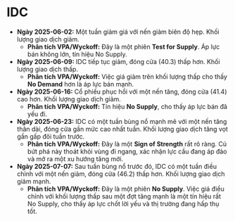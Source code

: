 # IDC

- **Ngày 2025-06-02:** Một tuần giảm giá với nến giảm biên độ hẹp. Khối lượng giao dịch giảm.
    - **Phân tích VPA/Wyckoff:** Đây là một phiên **Test for Supply**. Áp lực bán không lớn, tín hiệu No Supply.
- **Ngày 2025-06-09:** IDC tiếp tục giảm, đóng cửa (40.3) thấp hơn. Khối lượng giao dịch thấp.
    - **Phân tích VPA/Wyckoff:** Việc giá giảm trên khối lượng thấp cho thấy **No Demand** hơn là áp lực bán mạnh.
- **Ngày 2025-06-16:** Cổ phiếu phục hồi với một nến tăng, đóng cửa (41.4) cao hơn. Khối lượng giao dịch giảm.
    - **Phân tích VPA/Wyckoff:** Tín hiệu **No Supply**, cho thấy áp lực bán đã yếu đi.
- **Ngày 2025-06-23:** IDC có một tuần bùng nổ mạnh mẽ với một nến tăng thân dài, đóng cửa gần mức cao nhất tuần. Khối lượng giao dịch tăng vọt gần gấp đôi tuần trước.
    - **Phân tích VPA/Wyckoff:** Đây là một **Sign of Strength** rất rõ ràng. Cú bứt phá này thoát khỏi vùng đi ngang, xác nhận lực cầu đang áp đảo và mở ra một xu hướng tăng mới.
- **Ngày 2025-07-07:** Sau tuần bùng nổ trước đó, IDC có một tuần điều chỉnh với một nến giảm, đóng cửa (46.2) thấp hơn. Khối lượng giao dịch giảm mạnh.
    - **Phân tích VPA/Wyckoff:** Đây là một phiên **No Supply**. Việc giá điều chỉnh với khối lượng thấp sau một đợt tăng mạnh là một tín hiệu rất No Supply, cho thấy áp lực chốt lời yếu và thị trường đang hấp thụ tốt.


